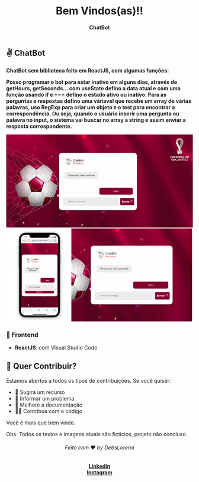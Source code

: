 
 <div align="center">
  <h1>Bem Vindos(as)!!</h1>
  <strong>ChatBot</strong>
</div>
<br>


## ✌️ ChatBot
<strong>ChatBot sem biblioteca feito em ReactJS, com algumas funções:
  
Posso programar o bot para estar inativo em alguns dias, através de getHours, getSeconds... com useState defino a data atual e com uma função usando if e === defino o estado ativo ou inativo. 
Para as perguntas e respostas defino uma váriavel que recebe um array de várias palavras, uso RegExp para criar um objeto e o test para encontrar a correspondência. Ou seja, quando o usuário inserir uma pergunta ou palavra no input, o sistema vai buscar no array a string e assim enviar a resposta correspondente.</strong>

<div align="center">
    <img src="./Print.PNG" alt="daily.dev" height="250">
    <img src="./Print1.PNG" alt="daily.dev" height="250">
    <img src="./Print2.PNG" alt="daily.dev" height="250">
</div>


    


### 🎨 Frontend

*  **ReactJS**: com Visual Studio Code 




## 🙌 Quer Contribuir?

Estamos abertos a todos os tipos de contribuições. Se você quiser:
* 🤔 Sugira um recurso
* 🐛 Informar um problema
* 📖 Melhore a documentação
* 👨‍💻 Contribua com o código

Você é mais que bem vindo. 

Obs: Todos os textos e imagens atuais são ficticios, projeto não concluso.



<div align="center">
    <h6>Feito com ❤️ by DebsLorena</h6>
    <a href="https://www.linkedin.com/in/loredebs/"><strong>Linkedin</strong></a></br>
    <a href="https://www.instagram.com/debslorena/"><strong>Instagram</strong></a>
</div>

